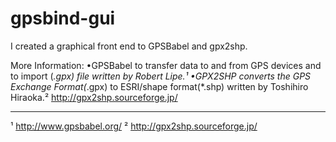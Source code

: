 # gpsbind-gui
I created a graphical front end to GPSBabel and gpx2shp.


More Information:
•GPSBabel to transfer data to and from GPS devices and to import (*.gpx) file written by Robert Lipe.¹
•GPX2SHP converts the GPS Exchange Format(*.gpx) to ESRI/shape format(*.shp) written by Toshihiro Hiraoka.²
http://gpx2shp.sourceforge.jp/

---
¹ http://www.gpsbabel.org/
² http://gpx2shp.sourceforge.jp/
